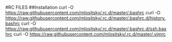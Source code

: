 #RC FILES
##Installation
curl -O https://raw.githubusercontent.com/mlositsky/.rc.d/master/.bashrc
curl -O https://raw.githubusercontent.com/mlositsky/.rc.d/master/.bashrc.d/history.bashrc
curl -O https://raw.githubusercontent.com/mlositsky/.rc.d/master/.bashrc.d/ssh.bashrc
curl -O https://raw.githubusercontent.com/mlositsky/.rc.d/master/.vimrc
